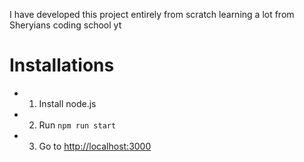 I have developed this project entirely from scratch learning a lot from Sheryians coding school yt

# Installations
- 1. Install node.js
- 2. Run ```npm run start```
- 3. Go to [http://localhost:3000 ](http://localhost:3000/)
